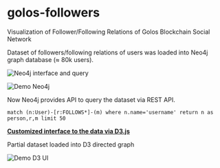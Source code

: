 # golos-followers
Visualization of Follower/Following Relations of Golos Blockchain Social Network

Dataset of followers/following relations of users was loaded into Neo4j graph database (≈ 80k users).

![Neo4j interface and query](http://projects.yaskevich.com/followers/neo4j.png)

![Demo Neo4j](http://projects.yaskevich.com/followers/golos-network.gif)

Now Neo4j provides API to query the dataset via REST API.

`match (n:User)-[r:FOLLOWS*]-(m) where n.name='username' return n as person,r,m limit 50`

**[Customized interface to the data via D3.js](http://projects.yaskevich.com/followers/)**

Partial dataset loaded into D3 directed graph

![Demo D3 UI](http://projects.yaskevich.com/followers/golos-d3.gif)
